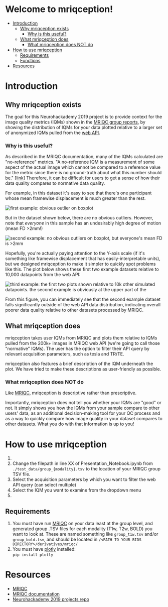 # Welcome to mriqception!

- [Introduction](#introduction)
  * [Why mriqception exists](#why-mriqception-exists)
    + [Why is this useful?](#why-is-this-useful-)
  * [What mriqception does](#what-mriqception-does)
    + [What mriqception does NOT do](#what-mriqception-does-not-do)
- [How to use mriqception](#how-to-use-mriqception)
  * [Requirements](#requirements)
  * [Functions](#functions)
- [Resources](#resources)

# Introduction

## Why mriqception exists

The goal for this Neurohackademy 2019 project is to provide context for the image quality metrics (IQMs) shown in the <a href="https://github.com/poldracklab/mriqc">MRIQC group reports</a>, by showing the distribution of IQMs for your data plotted relative to a larger set of anonymized IQMs pulled from the <a href="https://www.biorxiv.org/content/10.1101/216671v1">web API</a>.

### Why is this useful?
As described in the MRIQC documentation, many of the IQMs calculated are "no-reference" metrics. "A no-reference IQM is a measurement of some aspect of the actual image which cannot be compared to a reference value for the metric since there is no ground-truth about what this number should be." [[link]](https://mriqc.readthedocs.io/en/stable/measures.html) Therefore, it can be difficult for users to get a sense of how their data quality compares to normative data quality.

For example, in this dataset it's easy to see that there's one participant whose mean framewise displacement is much greater than the rest.

![first example: obvious outlier on boxplot](https://github.com/sarenseeley/mriqception/blob/master/docs/wikiplot1.png)


But in the dataset shown below, there are no obvious outliers. However, note that _everyone_ in this sample has an undesirably high degree of motion (mean FD >2mm!)

![second example: no obvious outliers on boxplot, but everyone's mean FD is >2mm](https://github.com/sarenseeley/mriqception/blob/master/docs/wikiplot2.png)

Hopefully, you're actually paying attention to the Y-axis scale (if it's something like framewise displacement that has easily-interpretable units), but we designed mriqception to make it simpler to quickly spot problems like this. The plot below shows these first two example datasets relative to 10,000 datapoints from the web API:

![third example: the first two plots shown relative to 10k other simulated datapoints. the second example is obviously at the upper part of the ](https://github.com/sarenseeley/mriqception/blob/master/docs/wikiplot3.png)

From this figure, you can immediately see that the second example dataset falls significantly outside of the web API data distribution, indicating overall poorer data quality relative to other datasets processed by MRIQC.

## What mriqception does

mriqception takes user IQMs from MRIQC and plots them relative to IQMs pulled from the 200k+ images in MRIQC web API (we're going to call those  "normative" IQMs). The user has the option to filter their API query by relevant acquisition parameters, such as tesla and TR/TE.

mriqception also features a brief description of the IQM underneath the plot. We have tried to make these descriptions as user-friendly as possible.


### What mriqception does NOT do

Like <a href="https://github.com/poldracklab/mriqc">MRIQC</a>, mriqception is descriptive rather than prescriptive.

Importantly, mriqception does not tell you whether your IQMs are "good" or not. It simply shows you how the IQMs from your sample compare to other users' data, as an additional decision-making tool for your QC process and as a way to quickly compare how image quality in your dataset compares to other datasets. What you do with that information is up to you!

# How to use mriqception

1.
2. Change the filepath in line XX of Presentation_Notebook.ipynb from `./test_data/group_{modality}.tsv` to the location of your MRIQC group TSV file.
3. Select the acquisition parameters by which you want to filter the web API query (can select multiple)
4. Select the IQM you want to examine from the dropdown menu
5. 


## Requirements

1. You must have run <a href="https://github.com/poldracklab/mriqc">MRIQC</a> on your data least at the group level, and generated group .TSV files for each modality (T1w, T2w, BOLD) you want to look at. These are named something like `group_t1w.tsv` and/or `group_bold.tsv`, and should be located in `/<PATH TO YOUR BIDS DIRECTORY>/derivatives/mriqc/`
2. You must have [plotly](https://plot.ly/python/getting-started/) installed: <br>`pip install plotly`

# Resources

* <a href="https://github.com/poldracklab/mriqc">MRIQC</a>
* <a href="https://mriqc.readthedocs.io/en/stable/">MRIQC documentation</a>
* <a href="https://github.com/neurohackademy/2019_projects">Neurohackademy 2019 projects repo</a>
